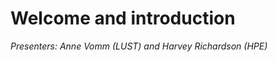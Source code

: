 # Welcome and introduction

*Presenters: Anne Vomm (LUST) and Harvey Richardson (HPE)*

<!--
<video src="https://462000265.lumidata.eu/paow-20240611/recordings/1_00_Course_Introduction.mp4" controls="controls">
</video>
-->
